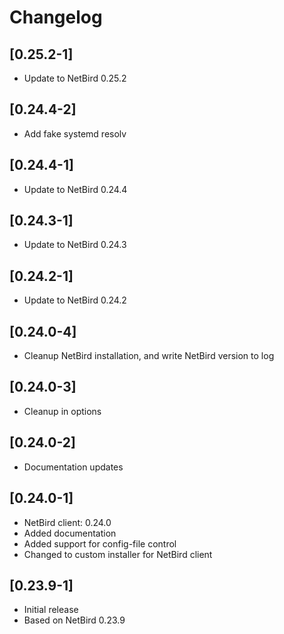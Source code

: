 # Changelog

## [0.25.2-1]
 - Update to NetBird 0.25.2

## [0.24.4-2]

 - Add fake systemd resolv

## [0.24.4-1]

 - Update to NetBird 0.24.4

## [0.24.3-1]

 - Update to NetBird 0.24.3

## [0.24.2-1]

 - Update to NetBird 0.24.2

## [0.24.0-4]

- Cleanup NetBird installation, and write NetBird version to log

## [0.24.0-3]

- Cleanup in options

## [0.24.0-2]

- Documentation updates

## [0.24.0-1]

- NetBird client: 0.24.0
- Added documentation
- Added support for config-file control
- Changed to custom installer for NetBird client

## [0.23.9-1]

- Initial release
- Based on NetBird 0.23.9
